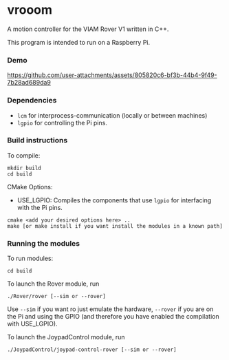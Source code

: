 # vrooom
A motion controller for the VIAM Rover V1 written in C++. 

This program is intended to run on a Raspberry Pi.


### Demo


https://github.com/user-attachments/assets/805820c6-bf3b-44b4-9f49-7b28ad689da9

### Dependencies
- `lcm` for interprocess-communication (locally or between machines)
- `lgpio` for controlling the Pi pins.

### Build instructions

To compile:

```
mkdir build
cd build
```

CMake Options:
 - USE_LGPIO: Compiles the components that use `lgpio` for interfacing with the Pi pins.

```
cmake <add your desired options here> ..
make [or make install if you want install the modules in a known path]
```

### Running the modules

To run modules:

```
cd build
```

To launch the Rover module, run

```
./Rover/rover [--sim or --rover]
```

Use `--sim` if you want ro just emulate the hardware, `--rover` if you are on the Pi and using the GPIO (and therefore you have enabled the compilation with USE_LGPIO).


To launch the JoypadControl module, run

```
./JoypadControl/joypad-control-rover [--sim or --rover]
```
